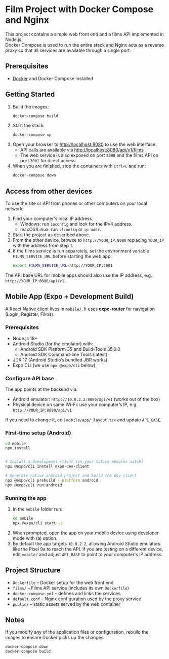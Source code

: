 # Film Project with Docker Compose and Nginx

This project contains a simple web front end and a films API implemented in Node.js.  
Docker Compose is used to run the entire stack and Nginx acts as a reverse proxy so that
all services are available through a single port.

## Prerequisites
- [Docker](https://www.docker.com/) and Docker Compose installed

## Getting Started
1. Build the images:
   ```bash
   docker-compose build
   ```
2. Start the stack:
   ```bash
   docker-compose up
   ```
3. Open your browser to [http://localhost:8080](http://localhost:8080) to use the web interface.
   - API calls are available via [http://localhost:8080/api/v1/films](http://localhost:8080/api/v1/films)
   - The web service is also exposed on port `3000` and the films API on port `3001` for direct access.
4. When you are finished, stop the containers with `Ctrl+C` and run:
   ```bash
   docker-compose down
   ```

## Access from other devices
To use the site or API from phones or other computers on your local network:

1. Find your computer's local IP address.
   - Windows: run `ipconfig` and look for the IPv4 address.
   - macOS/Linux: run `ifconfig` or `ip addr`.
2. Start the project as described above.
3. From the other device, browse to `http://YOUR_IP:8080` replacing `YOUR_IP` with the address from step 1.
4. If the films service is run separately, set the environment variable `FILMS_SERVICE_URL` before starting the web app:
   ```bash
   export FILMS_SERVICE_URL=http://YOUR_IP:3001
   ```

The API base URL for mobile apps should also use the IP address, e.g. `http://YOUR_IP:8080/api/v1`.

## Mobile App (Expo + Development Build)

A React Native client lives in `mobile/`. It uses **expo-router** for navigation (Login, Register, Films).

### Prerequisites
- Node.js 18+
- Android Studio (for the emulator) with:
  - Android SDK Platform 35 and Build-Tools 35.0.0
  - Android SDK Command-line Tools (latest)
- JDK 17 (Android Studio’s bundled JBR works)
- Expo CLI (we use `npx @expo/cli` below)

### Configure API base
The app points at the backend via:
- Android emulator: `http://10.0.2.2:8080/api/v1` (works out of the box)
- Physical device on same Wi-Fi: use your computer’s IP, e.g. `http://YOUR_IP:8080/api/v1`

If you need to change it, edit `mobile/app/_layout.tsx` and update `API_BASE`.

### First-time setup (Android)
```bash
cd mobile
npm install


# Install a development client (so your native modules match)
npx @expo/cli install expo-dev-client

# Generate native android project and build the dev client
npx @expo/cli prebuild --platform android
npx @expo/cli run:android
```

### Running the app
1. In the `mobile` folder run:
   ```bash
   cd mobile
   npx @expo/cli start -c
   ```
2. When prompted, open the app on your mobile device using developer mode with (a) option.
3. By default the app targets `10.0.2.2`, allowing Android Studio emulators like the Pixel 9a to reach the API. If you are testing on a different device, edit `mobile/` and adjust `API_BASE` to point to your computer's IP address.


## Project Structure
- `Dockerfile` – Docker setup for the web front end
- `films/` – Films API service (includes its own `Dockerfile`)
- `docker-compose.yml` – defines and links the services
- `default.conf` – Nginx configuration used by the proxy service
- `public/` – static assets served by the web container

## Notes
If you modify any of the application files or configuration, rebuild the images to ensure
Docker picks up the changes:
```bash
docker-compose down
docker-compose build
```
